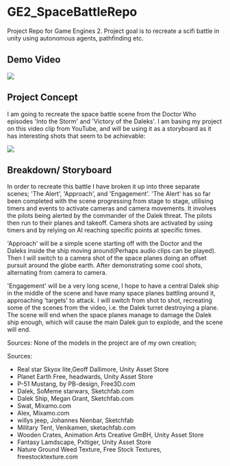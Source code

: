 # GE2_SpaceBattleRepo
 Project Repo for Game Engines 2. Project goal is to recreate a scifi battle in unity using autonomous agents, pathfinding etc.

## Demo Video ##

[![](http://img.youtube.com/vi/zs_Amdz-2MU/0.jpg)](http://www.youtube.com/watch?v=zs_Amdz-2MU "")

## Project Concept ##

I am going to recreate the space battle scene from the Doctor Who episodes 'Into the Storm' and 'Victory of the Daleks'. 
I am basing my project on this video clip from YouTube, and will be using it as a storyboard as it has interesting shots that seem to be achievable:

[![](http://img.youtube.com/vi/HirwnpeugNM/0.jpg)](http://www.youtube.com/watch?v=HirwnpeugNM "")

## Breakdown/ Storyboard ##

In order to recreate this battle I have broken it up into three separate scenes; 'The Alert', 'Approach', and 'Engagement'.
'The Alert' has so far been completed with the scene progressing from stage to stage, utilising timers and events to activate cameras and camera movements.
It involves the pilots being alerted by the commander of the Dalek threat. The pilots then run to their planes and takeoff. Camera shots are activated by using timers
and by relying on AI reaching specific points at specific times.

'Approach' will be a simple scene starting off with the Doctor and the Daleks inside the ship moving around(Perhaps audio clips can be played).
Then I will switch to a camera shot of the space planes doing an offset pursuit around the globe earth. After demonstrating some cool shots, alternating from camera
to camera.

'Engagement' will be a very long scene, I hope to have a central Dalek ship in the middle of the scene and have many space planes battling around it, approaching 'targets'
to attack. I will switch from shot to shot, recreating some of the scenes from the video, i.e. the Dalek turret destroying a plane. The scene will end when the space
planes manage to damage the Dalek ship enough,
which will cause the main Dalek gun to explode, and the scene will end.

Sources: 
None of the models in the project are of my own creation;

Sources:
* Real star Skyox lite,Geoff Dallimore, Unity Asset Store
* Planet Earth Free, headwards, Unity Asset Store 
* P-51 Mustang, by PB-design, Free3D.com
* Dalek, SoMeme starwars, Sketchfab.com
* Dalek Ship, Megan Grant, Sketchfab.com
* Swat, Mixamo.com
* Alex, Mixamo.com
* willys jeep, Johannes Nienbar, Sketchfab
* Military Tent, Venikamen, sketachfab.com
* Wooden Crates, Animation Arts Creative GmBH, Unity Asset Store
* Fantasy Lamdscape, Pxltiger, Unity Asset Store
* Nature Ground Weed Texture, Free Stock Textures, freestocktexture.com
